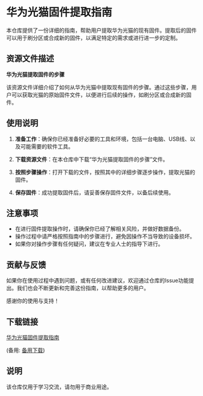 # 华为光猫固件提取指南

本仓库提供了一份详细的指南，帮助用户提取华为光猫的现有固件。提取后的固件可以用于刷分区或合成新的固件，以满足特定的需求或进行进一步的定制。

## 资源文件描述

**华为光猫提取固件的步骤**

该资源文件详细介绍了如何从华为光猫中提取现有固件的步骤。通过这些步骤，用户可以获取光猫的原始固件文件，以便进行后续的操作，如刷分区或合成新的固件。

## 使用说明

1. **准备工作**：确保你已经准备好必要的工具和环境，包括一台电脑、USB线、以及可能需要的软件工具。

2. **下载资源文件**：在本仓库中下载“华为光猫提取固件的步骤”文件。

3. **按照步骤操作**：打开下载的文件，按照其中的详细步骤逐步操作，提取光猫的固件。

4. **保存固件**：成功提取固件后，请妥善保存固件文件，以备后续使用。

## 注意事项

- 在进行固件提取操作时，请确保你已经了解相关风险，并做好数据备份。
- 操作过程中请严格按照指南中的步骤进行，避免因操作不当导致的设备损坏。
- 如果你对操作步骤有任何疑问，建议在专业人士的指导下进行。

## 贡献与反馈

如果你在使用过程中遇到问题，或有任何改进建议，欢迎通过仓库的Issue功能提出。我们也会不断更新和完善这份指南，以帮助更多的用户。

感谢你的使用与支持！

## 下载链接
[华为光猫固件提取指南](https://pan.quark.cn/s/0bd447758b9d) 

(备用: [备用下载](https://pan.baidu.com/s/1IUeaJO9PN8WznyFAsyVuAQ?pwd=1234))

## 说明

该仓库仅用于学习交流，请勿用于商业用途。
